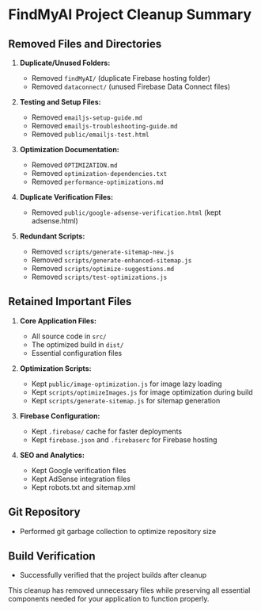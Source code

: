 # FindMyAI Project Cleanup Summary

## Removed Files and Directories

1. **Duplicate/Unused Folders:**

   - Removed `findMyAI/` (duplicate Firebase hosting folder)
   - Removed `dataconnect/` (unused Firebase Data Connect files)

2. **Testing and Setup Files:**

   - Removed `emailjs-setup-guide.md`
   - Removed `emailjs-troubleshooting-guide.md`
   - Removed `public/emailjs-test.html`

3. **Optimization Documentation:**

   - Removed `OPTIMIZATION.md`
   - Removed `optimization-dependencies.txt`
   - Removed `performance-optimizations.md`

4. **Duplicate Verification Files:**

   - Removed `public/google-adsense-verification.html` (kept adsense.html)

5. **Redundant Scripts:**
   - Removed `scripts/generate-sitemap-new.js`
   - Removed `scripts/generate-enhanced-sitemap.js`
   - Removed `scripts/optimize-suggestions.md`
   - Removed `scripts/test-optimizations.js`

## Retained Important Files

1. **Core Application Files:**

   - All source code in `src/`
   - The optimized build in `dist/`
   - Essential configuration files

2. **Optimization Scripts:**

   - Kept `public/image-optimization.js` for image lazy loading
   - Kept `scripts/optimizeImages.js` for image optimization during build
   - Kept `scripts/generate-sitemap.js` for sitemap generation

3. **Firebase Configuration:**

   - Kept `.firebase/` cache for faster deployments
   - Kept `firebase.json` and `.firebaserc` for Firebase hosting

4. **SEO and Analytics:**
   - Kept Google verification files
   - Kept AdSense integration files
   - Kept robots.txt and sitemap.xml

## Git Repository

- Performed git garbage collection to optimize repository size

## Build Verification

- Successfully verified that the project builds after cleanup

This cleanup has removed unnecessary files while preserving all essential components needed for your application to function properly.
